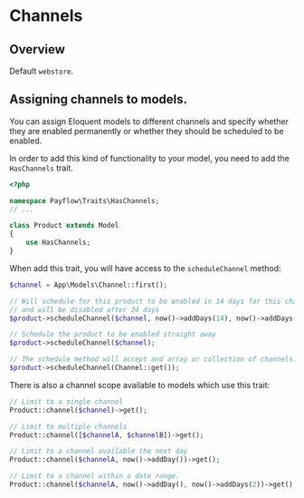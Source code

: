 # Channels

## Overview

Default `webstore`.

## Assigning channels to models.

You can assign Eloquent models to different channels and specify whether they are enabled permanently or whether they should be scheduled to be enabled.

In order to add this kind of functionality to your model, you need to add the `HasChannels` trait.

```php
<?php

namespace Payflow\Traits\HasChannels;
// ...

class Product extends Model
{
    use HasChannels;
}
```

When add this trait, you will have access to the `scheduleChannel` method:

```php
$channel = App\Models\Channel::first();

// Will schedule for this product to be enabled in 14 days for this channel.
// and will be disabled after 24 days
$product->scheduleChannel($channel, now()->addDays(14), now()->addDays(24));

// Schedule the product to be enabled straight away
$product->scheduleChannel($channel);

// The schedule method will accept and array or collection of channels.
$product->scheduleChannel(Channel::get());
```

There is also a channel scope available to models which use this trait:

```php
// Limit to a single channel
Product::channel($channel)->get();

// Limit to multiple channels
Product::channel([$channelA, $channelB])->get();

// Limit to a channel available the next day
Product::channel($channelA, now()->addDay())->get();

// Limit to a channel within a date range.
Product::channel($channelA, now()->addDay(), now()->addDays(2))->get();
```
